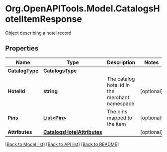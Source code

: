 # Org.OpenAPITools.Model.CatalogsHotelItemResponse
Object describing a hotel record

## Properties

Name | Type | Description | Notes
------------ | ------------- | ------------- | -------------
**CatalogType** | **CatalogsType** |  | 
**HotelId** | **string** | The catalog hotel id in the merchant namespace | [optional] 
**Pins** | [**List&lt;Pin&gt;**](Pin.md) | The pins mapped to the item | [optional] 
**Attributes** | [**CatalogsHotelAttributes**](CatalogsHotelAttributes.md) |  | [optional] 

[[Back to Model list]](../README.md#documentation-for-models) [[Back to API list]](../README.md#documentation-for-api-endpoints) [[Back to README]](../README.md)

